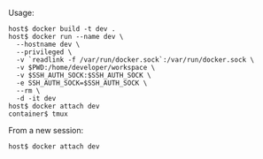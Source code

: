Usage:

    host$ docker build -t dev .
    host$ docker run --name dev \
      --hostname dev \
      --privileged \
      -v `readlink -f /var/run/docker.sock`:/var/run/docker.sock \
      -v $PWD:/home/developer/workspace \
      -v $SSH_AUTH_SOCK:$SSH_AUTH_SOCK \
      -e SSH_AUTH_SOCK=$SSH_AUTH_SOCK \
      --rm \
      -d -it dev
    host$ docker attach dev
    container$ tmux

From a new session:

    host$ docker attach dev
